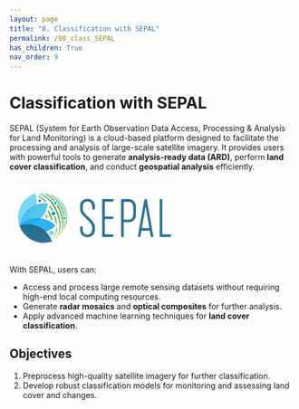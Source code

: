 ```yaml
---
layout: page
title: "8. Classification with SEPAL"
permalink: /08_class_SEPAL
has_children: True
nav_order: 9
---
```


# Classification with SEPAL

SEPAL (System for Earth Observation Data Access, Processing & Analysis for Land Monitoring) is a cloud-based platform designed to facilitate the processing and analysis of large-scale satellite imagery. It provides users with powerful tools to generate **analysis-ready data (ARD)**, perform **land cover classification**, and conduct **geospatial analysis** efficiently.

<img align="center" src="./images/sepal/sepal_logo.png" vspace="10" width="300">

With SEPAL, users can:
- Access and process large remote sensing datasets without requiring high-end local computing resources.
- Generate **radar mosaics** and **optical composites** for further analysis.
- Apply advanced machine learning techniques for **land cover classification**.


## Objectives

1. Preprocess high-quality satellite imagery for further classification.
2. Develop robust classification models for monitoring and assessing land cover and changes.

